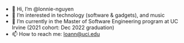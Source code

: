 - 👋 Hi, I’m @lonnie-nguyen
- 👀 I’m interested in technology (software & gadgets), and music 
- 🌱 I’m currently in the Master of Software Engineering program at UC Irvine (2021 cohort: Dec 2022 graduation)
- 📫 How to reach me: loann@uci.edu


<!---
lonnie-nguyen/lonnie-nguyen is a ✨ special ✨ repository because its `README.md` (this file) appears on your GitHub profile.
You can click the Preview link to take a look at your changes.
--->

